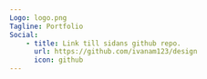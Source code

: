 ```yaml
---
Logo: logo.png
Tagline: Portfolio
Social:
    - title: Link till sidans github repo.
      url: https://github.com/ivanam123/design
      icon: github
---
```

